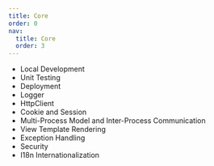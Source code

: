 ```yaml
---
title: Core
order: 0
nav:
  title: Core
  order: 3
---
```


- Local Development
- Unit Testing
- Deployment
- Logger
- HttpClient
- Cookie and Session
- Multi-Process Model and Inter-Process Communication
- View Template Rendering
- Exception Handling
- Security
- I18n Internationalization
